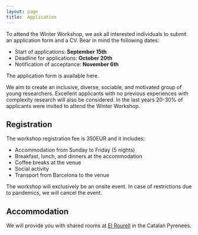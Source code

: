 ```yaml
---
layout: page
title:  Application
---
```


To attend the Winter Workshop, we ask all interested individuals to submit an application form and a CV. Bear in mind the following dates:

- Start of applications: **September 15th**
- Deadline for applications: **October 20th**
- Notification of acceptance: **November 6th**

The application form is available here.

We aim to create an inclusive, diverse, sociable, and motivated group of young researchers. Excellent applicants with no previous experiences with complexity research will also be considered. In the last years 20-30% of applicants were invited to attend the Winter Workshop.

## Registration

The workshop registration fee is 350EUR and it includes:
- Accommodation from Sunday to Friday (5 nights)
- Breakfast, lunch, and dinners at the accommodation
- Coffee breaks at the venue
- Social activity
- Transport from Barcelona to the venue

The workshop will exclusively be an onsite event. In case of restrictions due to pandemics, we will cancel the event.

## Accommodation

We will provide you with shared rooms at [El Rourell](https://www.corriolserveis.com/) in the Catalan Pyrenees. 

<!---
We will split the rooms based on gender. In case you prefer to have a single room, please send us an email to [wwcs2024@gmail.com](mailto:wwcs2024@gmail.com).


## Travel Grant

We hope to enable all students independent of financial means to attend the winter school. Therefore, we have reserved a limited budget for travel grants. Please send us an email with a motivation (200 words) and a list of needed funds to our email address [wwcs2024@gmail.com](mailto:wwcs2024@gmail.com). With the acceptance letter, we will notify you with how much money we can support you. In case the required budget exceeds the available funds, we might not be able to cover all your needed costs.
-->

